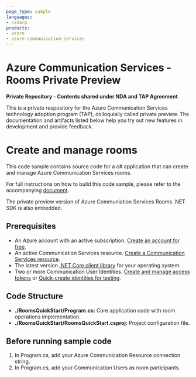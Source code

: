 ```yaml
---
page_type: sample
languages:
- csharp
products:
- azure
- azure-communication-services
---
```


# Azure Communication Services - Rooms Private Preview
**Private Repository - Contents shared under NDA and TAP Agreement**

This is a private respository for the Azure Communication Services technology adoption program (TAP), colloquially called private preview. The documentation and artifacts listed below help you try out new features in development and provide feedback.

# Create and manage rooms

This code sample contains source code for a c# application that can create and manage Azure Communication Services rooms.

For full instructions on how to build this code sample, please refer to the accompanying [document](https://docs.microsoft.com/en-us/azure/communication-services/quickstarts/rooms/get-started-rooms?branch=master).

The private preview version of Azure Communiation Services Rooms .NET SDK is also embedded.

## Prerequisites
- An Azure account with an active subscription. [Create an account for free](https://azure.microsoft.com/free/?WT.mc_id=A261C142F).
- An active Communication Services resource. [Create a Communication Services resource](https://docs.microsoft.com/azure/communication-services/quickstarts/create-communication-resource).
- The latest version [.NET Core client library](https://dotnet.microsoft.com/download/dotnet-core) for your operating system.
- Two or more Communication User Identities. [Create and manage access tokens](https://docs.microsoft.com/en-us/azure/communication-services/quickstarts/access-tokens?pivots=programming-language-csharp) or [Quick-create identities for testing](https://review.docs.microsoft.com/en-us/azure/communication-services/quickstarts/identity/quick-create-identity).


## Code Structure

- **./RoomsQuickStart/Program.cs:** Core application code with room operations implementation.
- **./RoomsQuickStart/RoomsQuickStart.csproj:** Project configuration file.

## Before running sample code
1. In Program.cs, add your Azure Communication Resource connection string.
3. In Program.cs, add your Communication Users as room participants.
